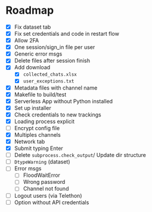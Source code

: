 # Roadmap

- [x] Fix dataset tab
- [x] Fix set credentials and code in restart flow
- [x] Allow 2FA
- [x] One session/sign_in file per user
- [x] Generic error msgs
- [x] Delete files after session finish
- [x] Add download
    - [x] `collected_chats.xlsx`
    - [x] `user_exceptions.txt`
- [x] Metadata files with channel name
- [x] Makefile to build/test
- [x] Serverless App without Python installed
- [x] Set up installer
- [x] Check credentials to new trackings
- [x] Loading process explicit
- [ ] Encrypt config file
- [x] Multiples channels
- [x] Network tab
- [x] Submit typing Enter
- [ ] Delete `subprocess.check_output`/ Update dir structure
- [ ] `DtypeWarning` (dataset)
- [ ] Error msgs
    - [ ] FloodWaitError
    - [ ] Wrong password
    - [ ] Channel not found
- [ ] Logout users (via Telethon)
- [ ] Option without API credentials
